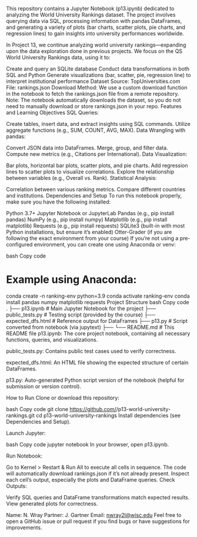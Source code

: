 This repository contains a Jupyter Notebook (p13.ipynb) dedicated to analyzing the World University Rankings dataset. 
The project involves querying data via SQL, processing information with pandas DataFrames, 
and generating a variety of plots (bar charts, scatter plots, pie charts, and regression lines) to gain insights into university performances worldwide.


In Project 13, we continue analyzing world university rankings—expanding upon the data exploration done in previous projects. We focus on the QS World University Rankings data, using it to:

Create and query an SQLite database
Conduct data transformations in both SQL and Python
Generate visualizations (bar, scatter, pie, regression line) to interpret institutional performance
Dataset
Source: TopUniversities.com
File: rankings.json
Download Method: We use a custom download function in the notebook to fetch the rankings.json file from a remote repository.
Note: The notebook automatically downloads the dataset, so you do not need to manually download or store rankings.json in your repo.
Features and Learning Objectives
SQL Queries:

Create tables, insert data, and extract insights using SQL commands.
Utilize aggregate functions (e.g., SUM, COUNT, AVG, MAX).
Data Wrangling with pandas:

Convert JSON data into DataFrames.
Merge, group, and filter data.
Compute new metrics (e.g., Citations per International).
Data Visualization:

Bar plots, horizontal bar plots, scatter plots, and pie charts.
Add regression lines to scatter plots to visualize correlations.
Explore the relationship between variables (e.g., Overall vs. Rank).
Statistical Analysis:

Correlation between various ranking metrics.
Compare different countries and institutions.
Dependencies and Setup
To run this notebook properly, make sure you have the following installed:

Python 3.7+
Jupyter Notebook or JupyterLab
Pandas (e.g., pip install pandas)
NumPy (e.g., pip install numpy)
Matplotlib (e.g., pip install matplotlib)
Requests (e.g., pip install requests)
SQLite3 (built-in with most Python installations, but ensure it’s enabled)
Otter-Grader (if you are following the exact environment from your course)
If you’re not using a pre-configured environment, you can create one using Anaconda or venv:

bash
Copy code
# Example using Anaconda:
conda create -n ranking-env python=3.9
conda activate ranking-env
conda install pandas numpy matplotlib requests
Project Structure
bash
Copy code
.
├── p13.ipynb             # Main Jupyter Notebook for the project
├── public_tests.py       # Testing script (provided by the course)
├── expected_dfs.html     # Reference output for DataFrames
├── p13.py                # Script converted from notebook (via jupytext)
├── <other supporting files>
└── README.md             # This README file
p13.ipynb:
The core project notebook, containing all necessary functions, queries, and visualizations.

public_tests.py:
Contains public test cases used to verify correctness.

expected_dfs.html:
An HTML file showing the expected structure of certain DataFrames.

p13.py:
Auto-generated Python script version of the notebook (helpful for submission or version control).

How to Run
Clone or download this repository:

bash
Copy code
git clone https://github.com/<YourUsername>/p13-world-university-rankings.git
cd p13-world-university-rankings
Install dependencies (see Dependencies and Setup).

Launch Jupyter:

bash
Copy code
jupyter notebook
In your browser, open p13.ipynb.

Run Notebook:

Go to Kernel > Restart & Run All to execute all cells in sequence.
The code will automatically download rankings.json if it’s not already present.
Inspect each cell’s output, especially the plots and DataFrame queries.
Check Outputs:

Verify SQL queries and DataFrame transformations match expected results.
View generated plots for correctness.

Name: N. Wray
Partner: J. Gartner
Email: nwray2l@wisc.edu
Feel free to open a GitHub issue or pull request if you find bugs or have suggestions for improvements.

